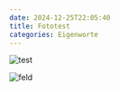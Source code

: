 ```yaml
---
date: 2024-12-25T22:05:40
title: Fototest
categories: Eigenworte
---
```



![test](/sup/img/bert_klein.jpg)

![feld](/sup/img/241225_Feld.jpg)
